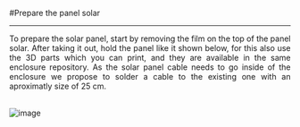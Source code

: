#Prepare the panel solar

---

<div style="text-align: justify">To prepare the solar panel, start by removing the film on the top of the panel solar. After taking it out, hold the panel like it shown below, for this also use the 3D parts which you can print, and they are available in the same enclosure repository. As the solar panel cable needs to go inside of the enclosure we propose to solder a cable to the existing one with an aproximatly size of 25 cm.  </div>

<br />

![image](../img/20211027_121755-2.png)
